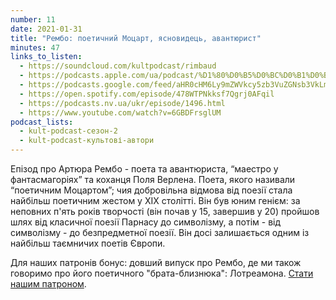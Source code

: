 ```yaml
---
number: 11
date: 2021-01-31
title: "Рембо: поетичний Моцарт, ясновидець, авантюрист"
minutes: 47
links_to_listen:
  - https://soundcloud.com/kultpodcast/rimbaud
  - https://podcasts.apple.com/ua/podcast/%D1%80%D0%B5%D0%BC%D0%B1%D0%BE-%D0%BF%D0%BE%D0%B5%D1%82%D0%B8%D1%87%D0%BD%D0%B8%D0%B9-%D0%BC%D0%BE%D1%86%D0%B0%D1%80%D1%82-%D1%8F%D1%81%D0%BD%D0%BE%D0%B2%D0%B8%D0%B4%D0%B5%D1%86%D1%8C-%D0%B0%D0%B2%D0%B0%D0%BD%D1%82%D1%8E%D1%80%D0%B8%D1%81%D1%82/id1581339249?i=1000532083368
  - https://podcasts.google.com/feed/aHR0cHM6Ly9mZWVkcy5zb3VuZGNsb3VkLmNvbS91c2Vycy9zb3VuZGNsb3VkOnVzZXJzOjg5MjM3MjAyNy9zb3VuZHMucnNz/episode/dGFnOnNvdW5kY2xvdWQsMjAxMDp0cmFja3MvOTc2NDMyMzAz
  - https://open.spotify.com/episode/478WTPNkksf7Qgrj0AFqil
  - https://podcasts.nv.ua/ukr/episode/1496.html
  - https://www.youtube.com/watch?v=6GBDFrsglUM
podcast_lists:
  - kult-podcast-сезон-2
  - kult-podcast-культові-автори
---
```


Епізод про Артюра Рембо - поета та авантюриста, “маестро у фантасмагоріях” та
коханця Поля Верлена. Поета, якого називали “поетичним Моцартом”; чия
добровільна відмова від поезії стала найбільш поетичним жестом у ХІХ столітті.
Він був юним генієм: за неповних п'ять років творчості (він почав у 15,
завершив у 20)  пройшов шлях від класичної поезії Парнасу до символізму, а
потім - від символізму - до безпредметної поезії. Він досі залишається одним із
найбільш таємничих поетів Європи.

Для наших патронів бонус: довший випуск про Рембо, де ми також говоримо про
його поетичного "брата-близнюка": Лотреамона. [Стати нашим патроном][1].

[1]: https://www.patreon.com/kultpodcast
